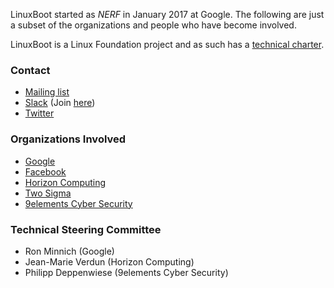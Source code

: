 LinuxBoot started as *NERF* in January 2017 at Google. The following are just a
subset of the organizations and people who have become involved.

LinuxBoot is a Linux Foundation project and as such has a [technical
charter](../../docs/Technical_Charter_01_25_18.pdf).

### Contact

* [Mailing list](https://groups.google.com/forum/#!forum/linuxboot)
* [Slack](https://u-root.slack.com/messages/linuxboot) (Join
  [here](http://slack.u-root.com))
* [Twitter](https://twitter.com/LinuxBootOrg)

### Organizations Involved

* [Google](http://www.google.com)
* [Facebook](http://www.facebook.com)
* [Horizon Computing](http://www.horizon-computing.com)
* [Two Sigma](http://www.twosigma.com)
* [9elements Cyber Security](http://www.9elements.com/cyber-security)

### Technical Steering Committee

* Ron Minnich (Google)
* Jean-Marie Verdun (Horizon Computing)
* Philipp Deppenwiese (9elements Cyber Security)
